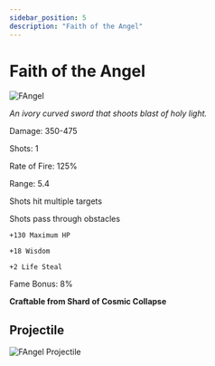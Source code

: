 ```yaml
---
sidebar_position: 5
description: "Faith of the Angel"
---
```


# Faith of the Angel

![FAngel](https://vwiki.valorserver.com/api/item/picture/faith%20of%20the%20angel)

<i>An ivory curved sword that shoots blast of holy light.</i>

Damage: 350-475

Shots: 1

Rate of Fire: 125%

Range: 5.4

Shots hit multiple targets

Shots pass through obstacles

    +130 Maximum HP
    
    +18 Wisdom
    
    +2 Life Steal

Fame Bonus: 8%

**Craftable from Shard of Cosmic Collapse**

## Projectile

![FAngel Projectile](https://cdn.discordapp.com/attachments/948363241631916122/954065303959109682/Faith.gif)


